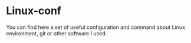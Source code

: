 # Linux-conf

You can find here a set of useful configuration and command about Linux environment, git or other software I used.
